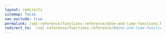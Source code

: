 ```yaml
---
layout: redirects
sitemap: false
nav_exclude: true
permalink: /sql-reference/functions-reference/date-and-time-functions.html
redirect_to:  /sql-reference/functions-reference/#date-and-time-functions
---
```

